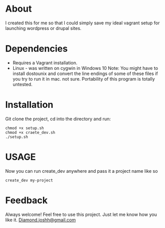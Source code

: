 # About
I created this for me so that I could simply save my ideal vagrant setup for launching wordpress or drupal sites.

# Dependencies
- Requires a Vagrant installation.
- Linux - was written on cygwin in Windows 10
     Note: You might have to install dostounix and convert the line endings of some of these files 
           if you try to run it in mac. not sure. Portability of this program is totally untested.

# Installation
Git clone the project, cd into the directory and run:
```
chmod +x setup.sh
chmod +x craete_dev.sh
./setup.sh
```

# USAGE
Now you can run create_dev anywhere and pass it a project name like so
```
create_dev my-project
```

# Feedback
Always welcome! Feel free to use this project. Just let me know how you like it. Diamond.joshh@gmail.com
